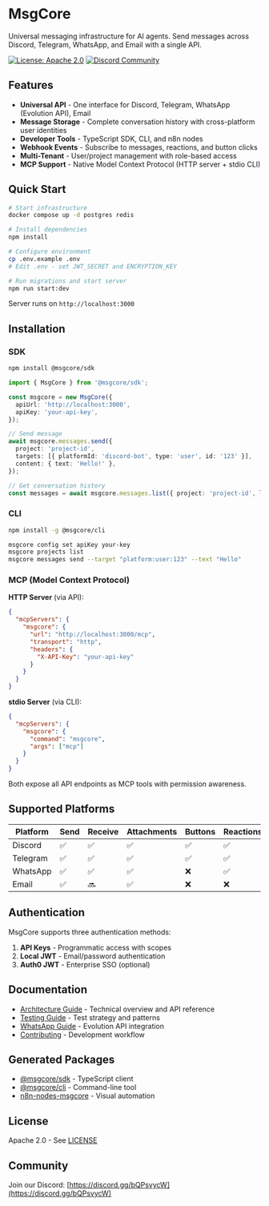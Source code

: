 # MsgCore

Universal messaging infrastructure for AI agents. Send messages across Discord, Telegram, WhatsApp, and Email with a single API.

[![License: Apache 2.0](https://img.shields.io/badge/License-Apache%202.0-blue.svg)](https://opensource.org/licenses/Apache-2.0)
[![Discord Community](https://img.shields.io/badge/Discord-Join-7289da?logo=discord)](https://discord.gg/bQPsvycW)

## Features

- **Universal API** - One interface for Discord, Telegram, WhatsApp (Evolution API), Email
- **Message Storage** - Complete conversation history with cross-platform user identities
- **Developer Tools** - TypeScript SDK, CLI, and n8n nodes
- **Webhook Events** - Subscribe to messages, reactions, and button clicks
- **Multi-Tenant** - User/project management with role-based access
- **MCP Support** - Native Model Context Protocol (HTTP server + stdio CLI)

## Quick Start

```bash
# Start infrastructure
docker compose up -d postgres redis

# Install dependencies
npm install

# Configure environment
cp .env.example .env
# Edit .env - set JWT_SECRET and ENCRYPTION_KEY

# Run migrations and start server
npm run start:dev
```

Server runs on `http://localhost:3000`

## Installation

### SDK

```bash
npm install @msgcore/sdk
```

```typescript
import { MsgCore } from '@msgcore/sdk';

const msgcore = new MsgCore({
  apiUrl: 'http://localhost:3000',
  apiKey: 'your-api-key',
});

// Send message
await msgcore.messages.send({
  project: 'project-id',
  targets: [{ platformId: 'discord-bot', type: 'user', id: '123' }],
  content: { text: 'Hello!' },
});

// Get conversation history
const messages = await msgcore.messages.list({ project: 'project-id', limit: 50 });
```

### CLI

```bash
npm install -g @msgcore/cli

msgcore config set apiKey your-key
msgcore projects list
msgcore messages send --target "platform:user:123" --text "Hello"
```

### MCP (Model Context Protocol)

**HTTP Server** (via API):

```json
{
  "mcpServers": {
    "msgcore": {
      "url": "http://localhost:3000/mcp",
      "transport": "http",
      "headers": {
        "X-API-Key": "your-api-key"
      }
    }
  }
}
```

**stdio Server** (via CLI):

```json
{
  "mcpServers": {
    "msgcore": {
      "command": "msgcore",
      "args": ["mcp"]
    }
  }
}
```

Both expose all API endpoints as MCP tools with permission awareness.

## Supported Platforms

| Platform  | Send | Receive | Attachments | Buttons | Reactions |
| --------- | ---- | ------- | ----------- | ------- | --------- |
| Discord   | ✅   | ✅      | ✅          | ✅      | ✅        |
| Telegram  | ✅   | ✅      | ✅          | ✅      | ✅        |
| WhatsApp  | ✅   | ✅      | ✅          | ❌      | ✅        |
| Email     | ✅   | 🔜      | ✅          | ❌      | ❌        |

## Authentication

MsgCore supports three authentication methods:

1. **API Keys** - Programmatic access with scopes
2. **Local JWT** - Email/password authentication
3. **Auth0 JWT** - Enterprise SSO (optional)

## Documentation

- [Architecture Guide](CLAUDE.md) - Technical overview and API reference
- [Testing Guide](test/CLAUDE.md) - Test strategy and patterns
- [WhatsApp Guide](docs/WHATSAPP_EVO.md) - Evolution API integration
- [Contributing](CONTRIBUTING.md) - Development workflow

## Generated Packages

- [@msgcore/sdk](https://github.com/filipexyz/msgcore-sdk) - TypeScript client
- [@msgcore/cli](https://github.com/filipexyz/msgcore-cli) - Command-line tool
- [n8n-nodes-msgcore](https://github.com/filipexyz/n8n-nodes-msgcore) - Visual automation

## License

Apache 2.0 - See [LICENSE](LICENSE)

## Community

Join our Discord: [https://discord.gg/bQPsvycW](https://discord.gg/bQPsvycW)
